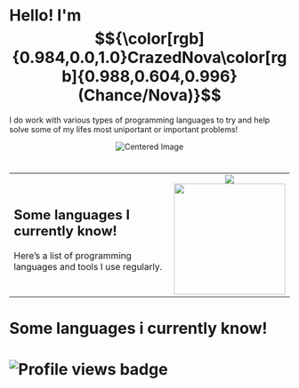 

<!---Colorable text --->


# Hello! I'm $${\color[rgb]{0.984,0.0,1.0}CrazedNova\color[rgb]{0.988,0.604,0.996}(Chance/Nova)}$$
I do work with various types of programming languages to try and help solve some of my lifes most uniportant or important problems!
<div style="text-align: center;">
  <img src="https://media.discordapp.net/attachments/975865507653759007/1403407255776264232/IMG_1754.png?ex=6897705b&is=68961edb&hm=7325407ff3dc7ccbf41579671030c7408358c322937e918f6f11ac89050fc9a5&=&format=webp&quality=lossless&width=1269&height=153" alt="Centered Image">
</div>

#
<table width="100%">
  <tr>
    <td valign="middle" style="padding-right: 10px;">
      <h2>Some languages I currently know!</h2>
      <p>Here’s a list of programming languages and tools I use regularly.</p>
    </td>
    <td width="200" align="center" valign="middle">
      <img src="https://readme-typing-svg.herokuapp.com/demo/?font=Share+Tech&color=FF8EE2&random=true&lines=Work+work+work...;So+tell+your+mother%2C+tell+your+pops%2C+we%27re+in+a+new+world%E2%80%94+it+never+stops!;Your+phone+linging!!;ERROR;Syntax+Error;Your+cool;The+quick+brown+fox%2C+jumped+over+the+blue+moon.;BOUNUS+DUCKS!;I+am+Heavy+weapons+guy%2C+and+this+is+my+TANK.;Fly+high+rick+may%2C+we+miss+you.;Didn%27t+you+see+the+bloody+bombs!%3F;I+have+yet+to+meet+one+who+can+outsmart+bullet..;Maybe..+Maybe..;TheMastergamer20180.;Twigs+is+silly.;How+are+you%2C+old+friend%3F;My+my+my..+what+do+we+have+here%3F"/>
      <img height="200" src="https://discords.com/_next/image?url=https%3A%2F%2Fcdn.discordapp.com%2Femojis%2F827964533792440421.gif?v=1&w=64&q=75" />
    </td>
  </tr>
</table>


# Some languages i currently know!

<!--- Display profile views --->
<h1 align="left">
  <img src="https://komarev.com/ghpvc/?username=CrazedNova&style=for-the-badge&color=fa00c4" alt="Profile views badge">
</h1>
